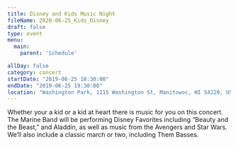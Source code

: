 ```yaml
---
title: Disney and Kids Music Night
fileName: 2020-06-25_Kids_Disney
draft: false
type: event
menu: 
  main:
    parent: 'Schedule'

allDay: false
category: concert
startDate: "2019-06-25 18:30:00"
endDate: "2019-06-25 19:30:00"
location: "Washington Park, 1115 Washington St, Manitowoc, WI 54220, USA"
---
```

Whether your a kid or a kid at heart there is music for you on this concert.  The Marine Band will be performing Disney Favorites including “Beauty and the Beast,” and Aladdin, as well as music from the Avengers and Star Wars.  We’ll also include a classic march or two, including Them Basses.
